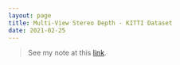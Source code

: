 ```yaml
---
layout: page
title: Multi-View Stereo Depth - KITTI Dataset
date: 2021-02-25
---
```


> See my note at this [link](https://github.com/ccj5351/mystudynotes/blob/master/docs/stereo_matching/mvs-depth-kitti-raw-dataset.ipynb).
